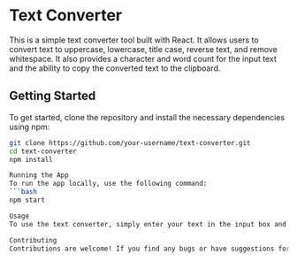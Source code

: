 # Text Converter

This is a simple text converter tool built with React. It allows users to convert text to uppercase, lowercase, title case, reverse text, and remove whitespace. It also provides a character and word count for the input text and the ability to copy the converted text to the clipboard.

## Getting Started

To get started, clone the repository and install the necessary dependencies using npm:

```bash
git clone https://github.com/your-username/text-converter.git
cd text-converter
npm install

Running the App
To run the app locally, use the following command:
```bash
npm start

Usage
To use the text converter, simply enter your text in the input box and select the desired conversion option. The converted text will be displayed in the input box below. You can also copy the converted text to the clipboard by clicking the "Copy to Clipboard" button.

Contributing
Contributions are welcome! If you find any bugs or have suggestions for new features, please open an issue or submit a pull request.

